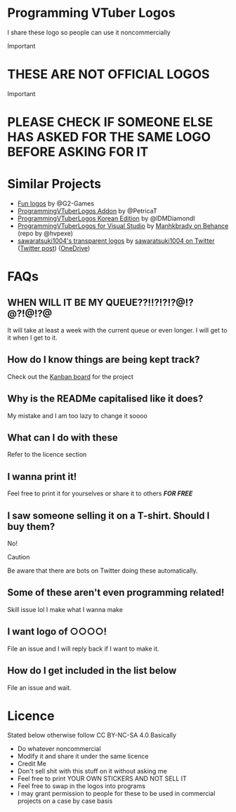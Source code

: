 # Programming VTuber Logos
I share these logo so people can use it noncommercially

> [!IMPORTANT]
> # THESE ARE NOT OFFICIAL LOGOS

> [!IMPORTANT]
> # PLEASE CHECK IF SOMEONE ELSE HAS ASKED FOR THE SAME LOGO BEFORE ASKING FOR IT

# Similar Projects
- [Fun logos](https://github.com/G2-Games/fun-logos) by @G2-Games
- [ProgrammingVTuberLogos Addon](https://github.com/PetricaT/ProgrammingVTuberLogos-Addon) by @PetricaT
- [ProgrammingVTuberLogos Korean Edition](https://github.com/lDMDiamondl/ProgrammingVTuberLogosKR/) by @lDMDiamondl
- [ProgrammingVTuberLogos for Visual Studio](https://github.com/hvpexe/ProgrammingVTuberLogos-VisualStudio/) by [Manhkbrady on Behance](https://www.behance.net/Manhkbrady) (repo by @hvpexe)
- [sawaratsuki1004's transparent logos](https://github.com/SAWARATSUKI/ServiceLogos) by [sawaratsuki1004 on Twitter](https://twitter.com/sawaratsuki1004) ([Twitter post](https://twitter.com/sawaratsuki1004/status/1782079506083381657)) ([OneDrive](https://onedrive.live.com/?id=4B3290FB3CEB441A!9144&resid=4B3290FB3CEB441A!9144&ithint=folder&authkey=!ADkelorAY-HPbS4&cid=4b3290fb3ceb441a))

# FAQs

## WHEN WILL IT BE MY QUEUE??!!?!?!?@!?@?!@!?@
It will take at least a week with the current queue or even longer. I will get to it when I get to it.

## How do I know things are being kept track?
Check out the [Kanban board](https://github.com/users/Aikoyori/projects/1/views/1) for the project

## Why is the READMe capitalised like it does?
My mistake and I am too lazy to change it soooo

## What can I do with these
Refer to the licence section

## I wanna print it!
Feel free to print it for yourselves or share it to others ***FOR FREE***

## I saw someone selling it on a T-shirt. Should I buy them?
No!
> [!CAUTION]
> Be aware that there are bots on Twitter doing these automatically.

## Some of these aren't even programming related!
Skill issue lol I make what I wanna make

## I want logo of ○○○○!
File an issue and I will reply back if I want to make it.

## How do I get included in the list below
File an issue and wait.

# Licence
Stated below otherwise follow CC BY-NC-SA 4.0
Basically
- Do whatever noncommercial
- Modify it and share it under the same licence
- Credit Me
- Don't sell shit with this stuff on it without asking me
- Feel free to print YOUR OWN STICKERS AND NOT SELL IT
- Feel free to swap in the logos into programs
- I may grant permission to people for these to be used in commercial projects on a case by case basis

